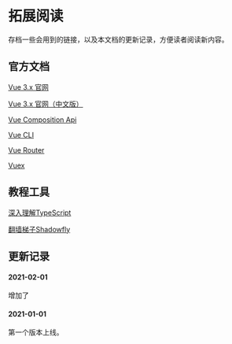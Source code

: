 # 拓展阅读

存档一些会用到的链接，以及本文档的更新记录，方便读者阅读新内容。

## 官方文档

[Vue 3.x 官网](https://v3.vuejs.org/)

[Vue 3.x 官网（中文版）](https://v3.cn.vuejs.org/)

[Vue Composition Api](http://composition-api.vuejs.org/zh/)

[Vue CLI](https://next.cli.vuejs.org/)

[Vue Router](https://next.router.vuejs.org/)

[Vuex](https://next.vuex.vuejs.org/)

## 教程工具

[深入理解TypeScript](https://jkchao.github.io/typescript-book-chinese/)

[翻墙梯子Shadowfly](https://shadow-flys.us/auth/register?code=iSGi)

## 更新记录

#### 2021-02-01

增加了

#### 2021-01-01

第一个版本上线。


<!-- 谷歌广告 -->
<ClientOnly>
  <google-adsense />
</ClientOnly>
<!-- 谷歌广告 -->